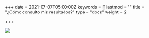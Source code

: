 +++
date = 2021-07-07T05:00:00Z
keywords = []
lastmod = ""
title = "¿Cómo consulto mis resultados?"
type = "docs"
weight = 2

+++

![](/uploads/listado-notasestudiante-1.gif)
